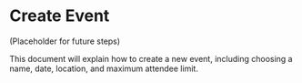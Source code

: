 # Create Event

(Placeholder for future steps)

This document will explain how to create a new event, including choosing a name, date, location, and maximum attendee limit.